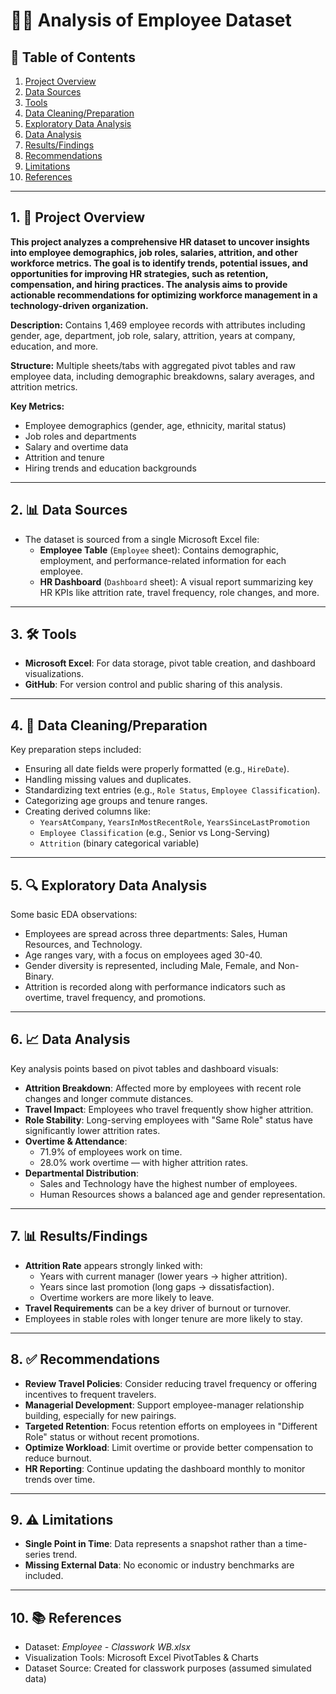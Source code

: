 # 🧑‍💼 Analysis of Employee Dataset

## 📑 Table of Contents
1. [Project Overview](#project-overview)  
2. [Data Sources](#data-sources)  
3. [Tools](#tools)  
4. [Data Cleaning/Preparation](#data-cleaningpreparation)  
5. [Exploratory Data Analysis](#exploratory-data-analysis)  
6. [Data Analysis](#data-analysis)  
7. [Results/Findings](#resultsfindings)  
8. [Recommendations](#recommendations)  
9. [Limitations](#limitations)  
10. [References](#references)

---

## 1. 📝 Project Overview
**This project analyzes a comprehensive HR dataset to uncover insights into employee demographics, job roles, salaries, attrition, and other workforce metrics. The goal is to identify trends, potential issues, and opportunities for improving HR strategies, such as retention, compensation, and hiring practices. The analysis aims to provide actionable recommendations for optimizing workforce management in a technology-driven organization.**

**Description:**
Contains 1,469 employee records with attributes including gender, age, department, job role, salary, attrition, years at company, education, and more.

**Structure:**
Multiple sheets/tabs with aggregated pivot tables and raw employee data, including demographic breakdowns, salary averages, and attrition metrics.

**Key Metrics:**
  * Employee demographics (gender, age, ethnicity, marital status)
  * Job roles and departments
  * Salary and overtime data
  * Attrition and tenure
  * Hiring trends and education backgrounds

---

## 2. 📊 Data Sources
* The dataset is sourced from a single Microsoft Excel file:
  * **Employee Table** (`Employee` sheet): Contains demographic, employment, and performance-related information for each employee.
  * **HR Dashboard** (`Dashboard` sheet): A visual report summarizing key HR KPIs like attrition rate, travel frequency, role changes, and more.

---

## 3. 🛠 Tools
- **Microsoft Excel**: For data storage, pivot table creation, and dashboard visualizations.
- **GitHub**: For version control and public sharing of this analysis.

---

## 4. 🧹 Data Cleaning/Preparation
Key preparation steps included:
- Ensuring all date fields were properly formatted (e.g., `HireDate`).
- Handling missing values and duplicates.
- Standardizing text entries (e.g., `Role Status`, `Employee Classification`).
- Categorizing age groups and tenure ranges.
- Creating derived columns like:
  - `YearsAtCompany`, `YearsInMostRecentRole`, `YearsSinceLastPromotion`
  - `Employee Classification` (e.g., Senior vs Long-Serving)
  - `Attrition` (binary categorical variable)

---

## 5. 🔍 Exploratory Data Analysis
Some basic EDA observations:
- Employees are spread across three departments: Sales, Human Resources, and Technology.
- Age ranges vary, with a focus on employees aged 30-40.
- Gender diversity is represented, including Male, Female, and Non-Binary.
- Attrition is recorded along with performance indicators such as overtime, travel frequency, and promotions.

---

## 6. 📈 Data Analysis
Key analysis points based on pivot tables and dashboard visuals:
- **Attrition Breakdown**: Affected more by employees with recent role changes and longer commute distances.
- **Travel Impact**: Employees who travel frequently show higher attrition.
- **Role Stability**: Long-serving employees with "Same Role" status have significantly lower attrition rates.
- **Overtime & Attendance**:
  - 71.9% of employees work on time.
  - 28.0% work overtime — with higher attrition rates.
- **Departmental Distribution**:
  - Sales and Technology have the highest number of employees.
  - Human Resources shows a balanced age and gender representation.

---

## 7. 📊 Results/Findings
- **Attrition Rate** appears strongly linked with:
  - Years with current manager (lower years → higher attrition).
  - Years since last promotion (long gaps → dissatisfaction).
  - Overtime workers are more likely to leave.
- **Travel Requirements** can be a key driver of burnout or turnover.
- Employees in stable roles with longer tenure are more likely to stay.

---

## 8. ✅ Recommendations
- **Review Travel Policies**: Consider reducing travel frequency or offering incentives to frequent travelers.
- **Managerial Development**: Support employee-manager relationship building, especially for new pairings.
- **Targeted Retention**: Focus retention efforts on employees in "Different Role" status or without recent promotions.
- **Optimize Workload**: Limit overtime or provide better compensation to reduce burnout.
- **HR Reporting**: Continue updating the dashboard monthly to monitor trends over time.

---

## 9. ⚠️ Limitations
- **Single Point in Time**: Data represents a snapshot rather than a time-series trend.
- **Missing External Data**: No economic or industry benchmarks are included.

---

## 10. 📚 References
- Dataset: *Employee - Classwork WB.xlsx*
- Visualization Tools: Microsoft Excel PivotTables & Charts
- Dataset Source: Created for classwork purposes (assumed simulated data)
